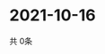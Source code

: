 # 2021-10-16
  共 0条

  <!-- BEGIN -->
  <!-- 最后更新时间Sat Oct 16 2021 04:04:49 GMT+0000 (Coordinated Universal Time) -->
  
  <!-- END -->
  
  